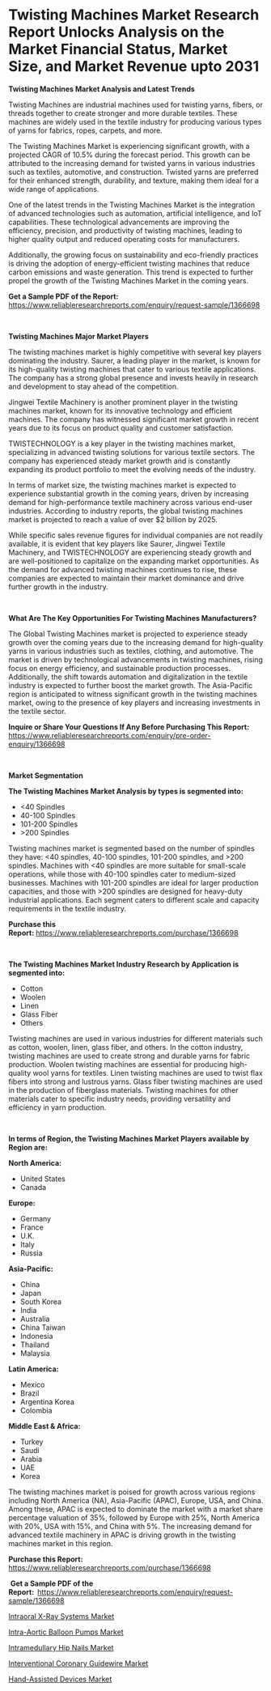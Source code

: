 <p><h1>Twisting Machines Market Research Report Unlocks Analysis on the Market Financial Status, Market Size, and Market Revenue upto 2031</h1></p><p><strong>Twisting Machines Market Analysis and Latest Trends</strong></p>
<p><p>Twisting Machines are industrial machines used for twisting yarns, fibers, or threads together to create stronger and more durable textiles. These machines are widely used in the textile industry for producing various types of yarns for fabrics, ropes, carpets, and more.</p><p>The Twisting Machines Market is experiencing significant growth, with a projected CAGR of 10.5% during the forecast period. This growth can be attributed to the increasing demand for twisted yarns in various industries such as textiles, automotive, and construction. Twisted yarns are preferred for their enhanced strength, durability, and texture, making them ideal for a wide range of applications.</p><p>One of the latest trends in the Twisting Machines Market is the integration of advanced technologies such as automation, artificial intelligence, and IoT capabilities. These technological advancements are improving the efficiency, precision, and productivity of twisting machines, leading to higher quality output and reduced operating costs for manufacturers.</p><p>Additionally, the growing focus on sustainability and eco-friendly practices is driving the adoption of energy-efficient twisting machines that reduce carbon emissions and waste generation. This trend is expected to further propel the growth of the Twisting Machines Market in the coming years.</p></p>
<p><strong>Get a Sample PDF of the Report:&nbsp;</strong> <a href="https://www.reliableresearchreports.com/enquiry/request-sample/1366698">https://www.reliableresearchreports.com/enquiry/request-sample/1366698</a></p>
<p>&nbsp;</p>
<p><strong>Twisting Machines Major Market Players</strong></p>
<p><p>The twisting machines market is highly competitive with several key players dominating the industry. Saurer, a leading player in the market, is known for its high-quality twisting machines that cater to various textile applications. The company has a strong global presence and invests heavily in research and development to stay ahead of the competition.</p><p>Jingwei Textile Machinery is another prominent player in the twisting machines market, known for its innovative technology and efficient machines. The company has witnessed significant market growth in recent years due to its focus on product quality and customer satisfaction.</p><p>TWISTECHNOLOGY is a key player in the twisting machines market, specializing in advanced twisting solutions for various textile sectors. The company has experienced steady market growth and is constantly expanding its product portfolio to meet the evolving needs of the industry.</p><p>In terms of market size, the twisting machines market is expected to experience substantial growth in the coming years, driven by increasing demand for high-performance textile machinery across various end-user industries. According to industry reports, the global twisting machines market is projected to reach a value of over $2 billion by 2025.</p><p>While specific sales revenue figures for individual companies are not readily available, it is evident that key players like Saurer, Jingwei Textile Machinery, and TWISTECHNOLOGY are experiencing steady growth and are well-positioned to capitalize on the expanding market opportunities. As the demand for advanced twisting machines continues to rise, these companies are expected to maintain their market dominance and drive further growth in the industry.</p></p>
<p>&nbsp;</p>
<p><strong>What Are The Key Opportunities For Twisting Machines Manufacturers?</strong></p>
<p><p>The Global Twisting Machines market is projected to experience steady growth over the coming years due to the increasing demand for high-quality yarns in various industries such as textiles, clothing, and automotive. The market is driven by technological advancements in twisting machines, rising focus on energy efficiency, and sustainable production processes. Additionally, the shift towards automation and digitalization in the textile industry is expected to further boost the market growth. The Asia-Pacific region is anticipated to witness significant growth in the twisting machines market, owing to the presence of key players and increasing investments in the textile sector.</p></p>
<p><strong>Inquire or Share Your Questions If Any Before Purchasing This Report:</strong> <a href="https://www.reliableresearchreports.com/enquiry/pre-order-enquiry/1366698">https://www.reliableresearchreports.com/enquiry/pre-order-enquiry/1366698</a></p>
<p>&nbsp;</p>
<p><strong>Market Segmentation</strong></p>
<p><strong>The Twisting Machines Market Analysis by types is segmented into:</strong></p>
<p><ul><li><40 Spindles</li><li>40-100 Spindles</li><li>101-200 Spindles</li><li>>200 Spindles</li></ul></p>
<p><p>Twisting machines market is segmented based on the number of spindles they have: <40 spindles, 40-100 spindles, 101-200 spindles, and >200 spindles. Machines with <40 spindles are more suitable for small-scale operations, while those with 40-100 spindles cater to medium-sized businesses. Machines with 101-200 spindles are ideal for larger production capacities, and those with >200 spindles are designed for heavy-duty industrial applications. Each segment caters to different scale and capacity requirements in the textile industry.</p></p>
<p><strong>Purchase this Report:&nbsp;</strong><a href="https://www.reliableresearchreports.com/purchase/1366698">https://www.reliableresearchreports.com/purchase/1366698</a></p>
<p>&nbsp;</p>
<p><strong>The Twisting Machines Market Industry Research by Application is segmented into:</strong></p>
<p><ul><li>Cotton</li><li>Woolen</li><li>Linen</li><li>Glass Fiber</li><li>Others</li></ul></p>
<p><p>Twisting machines are used in various industries for different materials such as cotton, woolen, linen, glass fiber, and others. In the cotton industry, twisting machines are used to create strong and durable yarns for fabric production. Woolen twisting machines are essential for producing high-quality wool yarns for textiles. Linen twisting machines are used to twist flax fibers into strong and lustrous yarns. Glass fiber twisting machines are used in the production of fiberglass materials. Twisting machines for other materials cater to specific industry needs, providing versatility and efficiency in yarn production.</p></p>
<p>&nbsp;</p>
<p><strong>In terms of Region, the Twisting Machines Market Players available by Region are:</strong></p>
<p>
    <p> <strong> North America: </strong>
        <ul>
            <li>United States</li>
            <li>Canada</li>
        </ul>
        </p> 
    <p> <strong> Europe: </strong>
        <ul>
            <li>Germany</li>
            <li>France</li>
            <li>U.K.</li>
            <li>Italy</li>
            <li>Russia</li>
        </ul>
        </p> 
    <p> <strong> Asia-Pacific: </strong>
        <ul>
            <li>China</li>
            <li>Japan</li>
            <li>South Korea</li>
            <li>India</li>
            <li>Australia</li>
            <li>China Taiwan</li>
            <li>Indonesia</li>
            <li>Thailand</li>
            <li>Malaysia</li>
        </ul>
        </p> 
    <p> <strong> Latin America: </strong>
        <ul>
            <li>Mexico</li>
            <li>Brazil</li>
            <li>Argentina Korea</li>
            <li>Colombia</li>
        </ul>
        </p> 
    <p> <strong> Middle East & Africa: </strong>
        <ul>
            <li>Turkey</li>
            <li>Saudi</li>
            <li>Arabia</li>
            <li>UAE</li>
            <li>Korea</li>
        </ul>
    </p>
    </p>
<p><p>The twisting machines market is poised for growth across various regions including North America (NA), Asia-Pacific (APAC), Europe, USA, and China. Among these, APAC is expected to dominate the market with a market share percentage valuation of 35%, followed by Europe with 25%, North America with 20%, USA with 15%, and China with 5%. The increasing demand for advanced textile machinery in APAC is driving growth in the twisting machines market in this region.</p></p>
<p><strong>Purchase this Report: </strong><a href="https://www.reliableresearchreports.com/purchase/1366698">https://www.reliableresearchreports.com/purchase/1366698</a></p>
<p>&nbsp;<strong>Get a Sample PDF of the Report:&nbsp;&nbsp;</strong><a href="https://www.reliableresearchreports.com/enquiry/request-sample/1366698">https://www.reliableresearchreports.com/enquiry/request-sample/1366698</a></p>
<p><strong></strong></p>
<p><p><a href="https://github.com/kufem1/Market-Research-Report-List-1/blob/main/intraoral-x-ray-systems-market.md">Intraoral X-Ray Systems Market</a></p><p><a href="https://github.com/RichRobinson5/Market-Research-Report-List-3/blob/main/intra-aortic-balloon-pumps-market.md">Intra-Aortic Balloon Pumps Market</a></p><p><a href="https://github.com/singletonthaxterkelliehr2df/Market-Research-Report-List-1/blob/main/intramedullary-hip-nails-market.md">Intramedullary Hip Nails Market</a></p><p><a href="https://github.com/gdfhhhj/Market-Research-Report-List-3/blob/main/interventional-coronary-guidewire-market.md">Interventional Coronary Guidewire Market</a></p><p><a href="https://github.com/julyju69/Market-Research-Report-List-1/blob/main/hand-assisted-devices-market.md">Hand-Assisted Devices Market</a></p></p>